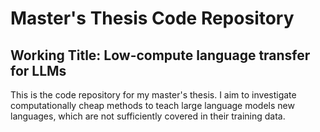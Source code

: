 # Master's Thesis Code Repository
## Working Title: Low-compute language transfer for LLMs
This is the code repository for my master's thesis. I aim to investigate computationally cheap methods to teach large language models new languages, which are not sufficiently covered in their training data.
